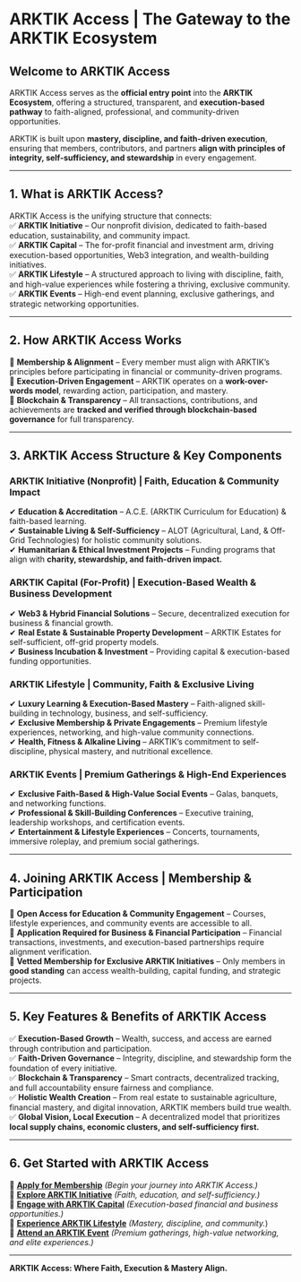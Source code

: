 # **ARKTIK Access | The Gateway to the ARKTIK Ecosystem**

## **Welcome to ARKTIK Access**  
ARKTIK Access serves as the **official entry point** into the **ARKTIK Ecosystem**, offering a structured, transparent, and **execution-based pathway** to faith-aligned, professional, and community-driven opportunities.  

ARKTIK is built upon **mastery, discipline, and faith-driven execution**, ensuring that members, contributors, and partners **align with principles of integrity, self-sufficiency, and stewardship** in every engagement.  

---

## **1. What is ARKTIK Access?**
ARKTIK Access is the unifying structure that connects:  
✅ **ARKTIK Initiative** – Our nonprofit division, dedicated to faith-based education, sustainability, and community impact.  
✅ **ARKTIK Capital** – The for-profit financial and investment arm, driving execution-based opportunities, Web3 integration, and wealth-building initiatives.  
✅ **ARKTIK Lifestyle** – A structured approach to living with discipline, faith, and high-value experiences while fostering a thriving, exclusive community.  
✅ **ARKTIK Events** – High-end event planning, exclusive gatherings, and strategic networking opportunities.  

---

## **2. How ARKTIK Access Works**  
📌 **Membership & Alignment** – Every member must align with ARKTIK’s principles before participating in financial or community-driven programs.  
📌 **Execution-Driven Engagement** – ARKTIK operates on a **work-over-words model**, rewarding action, participation, and mastery.  
📌 **Blockchain & Transparency** – All transactions, contributions, and achievements are **tracked and verified through blockchain-based governance** for full transparency.  

---

## **3. ARKTIK Access Structure & Key Components**  

### **ARKTIK Initiative (Nonprofit) | Faith, Education & Community Impact**  
✔ **Education & Accreditation** – A.C.E. (ARKTIK Curriculum for Education) & faith-based learning.  
✔ **Sustainable Living & Self-Sufficiency** – ALOT (Agricultural, Land, & Off-Grid Technologies) for holistic community solutions.  
✔ **Humanitarian & Ethical Investment Projects** – Funding programs that align with **charity, stewardship, and faith-driven impact.**  

### **ARKTIK Capital (For-Profit) | Execution-Based Wealth & Business Development**  
✔ **Web3 & Hybrid Financial Solutions** – Secure, decentralized execution for business & financial growth.  
✔ **Real Estate & Sustainable Property Development** – ARKTIK Estates for self-sufficient, off-grid property models.  
✔ **Business Incubation & Investment** – Providing capital & execution-based funding opportunities.  

### **ARKTIK Lifestyle | Community, Faith & Exclusive Living**  
✔ **Luxury Learning & Execution-Based Mastery** – Faith-aligned skill-building in technology, business, and self-sufficiency.  
✔ **Exclusive Membership & Private Engagements** – Premium lifestyle experiences, networking, and high-value community connections.  
✔ **Health, Fitness & Alkaline Living** – ARKTIK’s commitment to self-discipline, physical mastery, and nutritional excellence.  

### **ARKTIK Events | Premium Gatherings & High-End Experiences**  
✔ **Exclusive Faith-Based & High-Value Social Events** – Galas, banquets, and networking functions.  
✔ **Professional & Skill-Building Conferences** – Executive training, leadership workshops, and certification events.  
✔ **Entertainment & Lifestyle Experiences** – Concerts, tournaments, immersive roleplay, and premium social gatherings.  

---

## **4. Joining ARKTIK Access | Membership & Participation**  
📌 **Open Access for Education & Community Engagement** – Courses, lifestyle experiences, and community events are accessible to all.  
📌 **Application Required for Business & Financial Participation** – Financial transactions, investments, and execution-based partnerships require alignment verification.  
📌 **Vetted Membership for Exclusive ARKTIK Initiatives** – Only members in **good standing** can access wealth-building, capital funding, and strategic projects.  

---

## **5. Key Features & Benefits of ARKTIK Access**  
✅ **Execution-Based Growth** – Wealth, success, and access are earned through contribution and participation.  
✅ **Faith-Driven Governance** – Integrity, discipline, and stewardship form the foundation of every initiative.  
✅ **Blockchain & Transparency** – Smart contracts, decentralized tracking, and full accountability ensure fairness and compliance.  
✅ **Holistic Wealth Creation** – From real estate to sustainable agriculture, financial mastery, and digital innovation, ARKTIK members build true wealth.  
✅ **Global Vision, Local Execution** – A decentralized model that prioritizes **local supply chains, economic clusters, and self-sufficiency first.**  

---

## **6. Get Started with ARKTIK Access**  
📌 **[Apply for Membership](#)** *(Begin your journey into ARKTIK Access.)*  
📌 **[Explore ARKTIK Initiative](#)** *(Faith, education, and self-sufficiency.)*  
📌 **[Engage with ARKTIK Capital](#)** *(Execution-based financial and business opportunities.)*  
📌 **[Experience ARKTIK Lifestyle](#)** *(Mastery, discipline, and community.*)  
📌 **[Attend an ARKTIK Event](#)** *(Premium gatherings, high-value networking, and elite experiences.)*  

---

**ARKTIK Access: Where Faith, Execution & Mastery Align.**  
